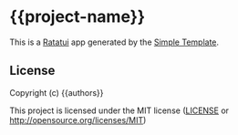 # {{project-name}}

This is a [Ratatui] app generated by the [Simple Template].

[Ratatui]: https://ratatui.rs
[Simple Template]: https://github.com/ratatui/templates/tree/main/simple

## License

Copyright (c) {{authors}}

This project is licensed under the MIT license ([LICENSE] or <http://opensource.org/licenses/MIT>)

[LICENSE]: ./LICENSE
